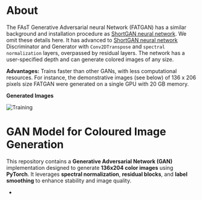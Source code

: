 # About 

The FAsT Generative Adversarial neural Network (FATGAN) has a similar background and installation procedure as [ShortGAN neural network](https://github.com/Vlasenko2006/ShortGAN). We omit these details here. It has advanced to [ShortGAN neural network](https://github.com/Vlasenko2006/ShortGAN) Discriminator and Generator with `Conv2DTranspose` and `spectral normalization` layers, overpassed by residual layers. The network has a user-specified depth and can generate colored images of any size.

**Advantages:** Trains faster than other GANs, with less computational resources. For instance, the demonstrative images (see below) of 136 x 206 pixels size FATGAN were generated on a single GPU with 20 GB memory.

**Generated Images**

![Training](https://github.com/Vlasenko2006/FatGAN/blob/main/Sample%20of%20generated%20images.jpg)


# GAN Model for Coloured Image Generation  

This repository contains a **Generative Adversarial Network (GAN)** implementation designed to generate **136x204 color images** using **PyTorch**. It leverages **spectral normalization**, **residual blocks**, and **label smoothing** to enhance stability and image quality.  

-

